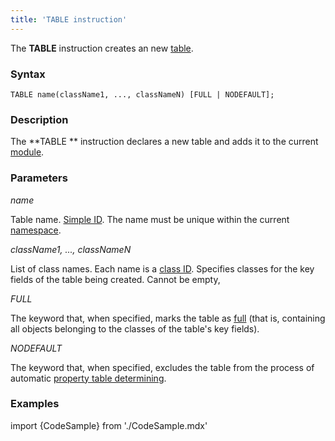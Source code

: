 ```yaml
---
title: 'TABLE instruction'
---
```


The **TABLE** instruction creates an new [table](Tables.md).

### Syntax

    TABLE name(className1, ..., classNameN) [FULL | NODEFAULT];

### Description

The **TABLE ** instruction declares a new table and adds it to the current [module](Modules.md). 

  

### Parameters

*name*

Table name. [Simple ID](IDs.md#id-broken). The name must be unique within the current [namespace](Naming.md#namespace).

*className1, ..., classNameN*

List of class names. Each name is a [class ID](IDs.md#classname-broken). Specifies classes for the key fields of the table being created. Cannot be empty,

*FULL*

The keyword that, when specified, marks the table as [full](Tables.md#full) (that is, containing all objects belonging to the classes of the table's key fields).  

*NODEFAULT*

The keyword that, when specified, excludes the table from the process of automatic [property table determining](Tables.md#property).

### Examples


import {CodeSample} from './CodeSample.mdx'

<CodeSample url="https://documentation.lsfusion.org/sample?file=InstructionSample&block=table"/>

  
